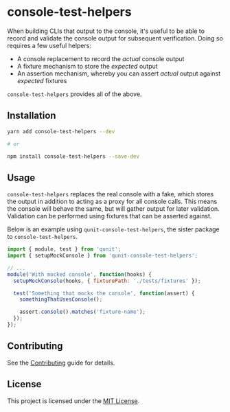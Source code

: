 # console-test-helpers

When building CLIs that output to the console, it's useful to be able to record
and validate the console output for subsequent verification. Doing so requires a
few useful helpers:

- A console replacement to record the _actual_ console output
- A fixture mechanism to store the _expected_ output
- An assertion mechanism, whereby you can assert _actual_ output against _expected_ fixtures

`console-test-helpers` provides all of the above.

## Installation

```bash
yarn add console-test-helpers --dev

# or

npm install console-test-helpers --save-dev
```

## Usage

`console-test-helpers` replaces the real console with a fake, which stores the output
in addition to acting as a proxy for all console calls. This means the console will behave
the same, but will gather output for later validation. Validation can be performed using
fixtures that can be asserted against.

Below is an example using `qunit-console-test-helpers`, the sister package to `console-test-helpers`.

```js
import { module, test } from 'qunit';
import { setupMockConsole } from 'qunit-console-test-helpers';

// ...
module('With mocked console', function(hooks) {
  setupMockConsole(hooks, { fixturePath: './tests/fixtures' });

  test('Something that mocks the console', function(assert) {
    somethingThatUsesConsole();

    assert.console().matches('fixture-name');
  });
});
```

## Contributing

See the [Contributing](CONTRIBUTING.md) guide for details.

## License

This project is licensed under the [MIT License](LICENSE.md).
